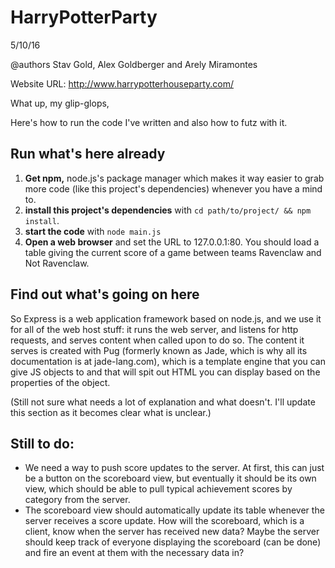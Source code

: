 # HarryPotterParty
5/10/16

@authors Stav Gold, Alex Goldberger and Arely Miramontes

Website URL: http://www.harrypotterhouseparty.com/

What up, my glip-glops,

Here's how to run the code I've written and also how to futz with it.

## Run what's here already
1. **Get npm,** node.js's package manager which makes it way easier to grab more code (like this project's dependencies) whenever you have a mind to.
2. **install this project's dependencies** with `cd path/to/project/ && npm install`.
3. **start the code** with `node main.js`
4. **Open a web browser** and set the URL to 127.0.0.1:80. You should load a table giving the current score of a game between teams Ravenclaw and Not Ravenclaw.

## Find out what's going on here
So Express is a web application framework based on node.js, and we use it for all of the web host stuff: it runs the web server, and listens for http requests, and serves content when called upon to do so. The content it serves is created with Pug (formerly known as Jade, which is why all its documentation is at jade-lang.com), which is a template engine that you can give JS objects to and that will spit out HTML you can display based on the properties of the object.

(Still not sure what needs a lot of explanation and what doesn't. I'll update this section as it becomes clear what is unclear.)

## Still to do:
* We need a way to push score updates to the server. At first, this can just be a button on the scoreboard view, but eventually it should be its own view, which should be able to pull typical achievement scores by category from the server.
* The scoreboard view should automatically update its table whenever the server receives a score update. How will the scoreboard, which is a client, know when the server has received new data? Maybe the server should keep track of everyone displaying the scoreboard (can be done) and fire an event at them with the necessary data in?
